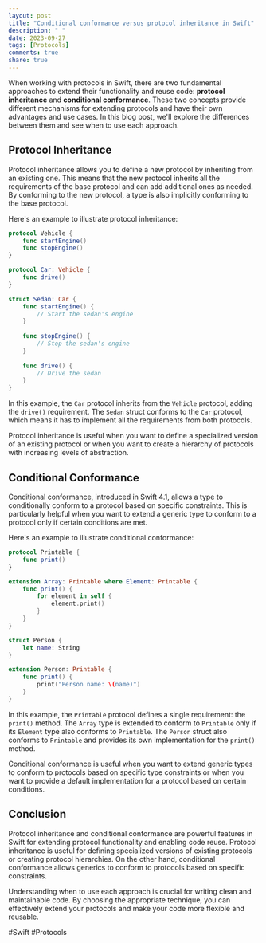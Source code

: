 ```yaml
---
layout: post
title: "Conditional conformance versus protocol inheritance in Swift"
description: " "
date: 2023-09-27
tags: [Protocols]
comments: true
share: true
---
```


When working with protocols in Swift, there are two fundamental approaches to extend their functionality and reuse code: **protocol inheritance** and **conditional conformance**. These two concepts provide different mechanisms for extending protocols and have their own advantages and use cases. In this blog post, we'll explore the differences between them and see when to use each approach.

## Protocol Inheritance

Protocol inheritance allows you to define a new protocol by inheriting from an existing one. This means that the new protocol inherits all the requirements of the base protocol and can add additional ones as needed. By conforming to the new protocol, a type is also implicitly conforming to the base protocol.

Here's an example to illustrate protocol inheritance:

```swift
protocol Vehicle {
    func startEngine()
    func stopEngine()
}

protocol Car: Vehicle {
    func drive()
}

struct Sedan: Car {
    func startEngine() {
        // Start the sedan's engine
    }
    
    func stopEngine() {
        // Stop the sedan's engine
    }
    
    func drive() {
        // Drive the sedan
    }
}
```

In this example, the `Car` protocol inherits from the `Vehicle` protocol, adding the `drive()` requirement. The `Sedan` struct conforms to the `Car` protocol, which means it has to implement all the requirements from both protocols.

Protocol inheritance is useful when you want to define a specialized version of an existing protocol or when you want to create a hierarchy of protocols with increasing levels of abstraction.

## Conditional Conformance

Conditional conformance, introduced in Swift 4.1, allows a type to conditionally conform to a protocol based on specific constraints. This is particularly helpful when you want to extend a generic type to conform to a protocol only if certain conditions are met.

Here's an example to illustrate conditional conformance:

```swift
protocol Printable {
    func print()
}

extension Array: Printable where Element: Printable {
    func print() {
        for element in self {
            element.print()
        }
    }
}

struct Person {
    let name: String
}

extension Person: Printable {
    func print() {
        print("Person name: \(name)")
    }
}
```

In this example, the `Printable` protocol defines a single requirement: the `print()` method. The `Array` type is extended to conform to `Printable` only if its `Element` type also conforms to `Printable`. The `Person` struct also conforms to `Printable` and provides its own implementation for the `print()` method.

Conditional conformance is useful when you want to extend generic types to conform to protocols based on specific type constraints or when you want to provide a default implementation for a protocol based on certain conditions.

## Conclusion

Protocol inheritance and conditional conformance are powerful features in Swift for extending protocol functionality and enabling code reuse. Protocol inheritance is useful for defining specialized versions of existing protocols or creating protocol hierarchies. On the other hand, conditional conformance allows generics to conform to protocols based on specific constraints.

Understanding when to use each approach is crucial for writing clean and maintainable code. By choosing the appropriate technique, you can effectively extend your protocols and make your code more flexible and reusable.

#Swift #Protocols